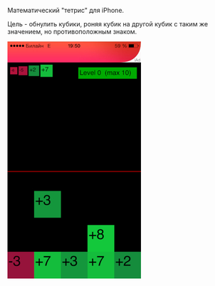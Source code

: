 Математический "тетрис" для iPhone. 

Цель - обнулить кубики, роняя кубик на другой кубик с таким же значением, но противоположным знаком.

![Image alt](https://github.com/wwwstepan/iPhoneGame/blob/main/iPhoneGame.jpg)
